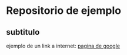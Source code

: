 # Repositorio de ejemplo
## subtitulo

ejemplo de un link a internet: 
[pagina de google](www.google.com)
